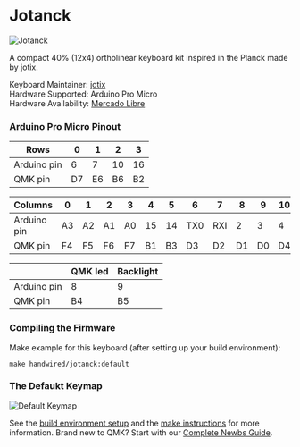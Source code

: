 # Jotanck

![Jotanck](https://i.imgur.com/bBfO4L2.jpg)

A compact 40% (12x4) ortholinear keyboard kit inspired in the Planck made by jotix.

Keyboard Maintainer: [jotix](https://github.com/jotix)  
Hardware Supported: Arduino Pro Micro  
Hardware Availability: [Mercado Libre](https://articulo.mercadolibre.com.ar/MLA-771696548-teclado-mecanico-handwired-black-switchs-pbt-keycaps-_JM)

### Arduino Pro Micro Pinout

| Rows        | 0  | 1  | 2  | 3  |
|-------------|----|----|----|----|
| Arduino pin | 6  | 7  | 10 | 16 |
| QMK pin     | D7 | E6 | B6 | B2 |

| Columns     | 0  | 1  | 2  | 3  | 4  | 5  | 6   | 7   | 8  | 9  | 10 | 11 |
|-------------|----|----|----|----|----|----|-----|-----|----|----|----|----|
| Arduino pin | A3 | A2 | A1 | A0 | 15 | 14 | TX0 | RXI | 2  | 3  | 4  | 5  |
| QMK pin     | F4 | F5 | F6 | F7 | B1 | B3 | D3  | D2  | D1 | D0 | D4 | C6 |

|             | QMK led   | Backlight |
|-------------|-----------|-----------|
| Arduino pin | 8         | 9         |
| QMK pin     | B4        | B5        |

### Compiling the Firmware

Make example for this keyboard (after setting up your build environment):

    make handwired/jotanck:default

### The Defaukt Keymap

![Default Keymap](https://i.imgur.com/xh7Dmd7.png)

See the [build environment setup](https://docs.qmk.fm/#/getting_started_build_tools) and the [make instructions](https://docs.qmk.fm/#/getting_started_make_guide) for more information. Brand new to QMK? Start with our [Complete Newbs Guide](https://docs.qmk.fm/#/newbs).
